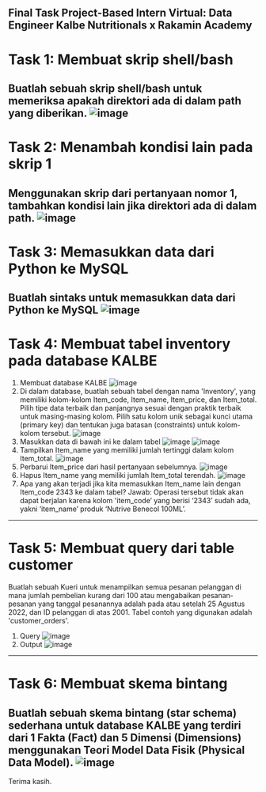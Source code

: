 Final Task Project-Based Intern Virtual: Data Engineer Kalbe Nutritionals x Rakamin Academy
---------------------------------------------------------------------------------------------
# Task 1: Membuat skrip shell/bash
Buatlah sebuah skrip shell/bash untuk memeriksa apakah direktori ada di dalam path yang diberikan.
![image](https://github.com/mieffarohi/finaltask-dataengineer-kalbe/assets/103298951/fff0e7ac-d15d-4fff-aa35-9b8fd1a0970d)
---
# Task 2: Menambah kondisi lain pada skrip 1
Menggunakan skrip dari pertanyaan nomor 1, tambahkan kondisi lain jika direktori ada di dalam path.
![image](https://github.com/mieffarohi/finaltask-dataengineer-kalbe/assets/103298951/4104c63d-d675-4792-83db-6e8d6447e346)
---
# Task 3: Memasukkan data dari Python ke MySQL
Buatlah sintaks untuk memasukkan data dari Python ke MySQL
![image](https://github.com/mieffarohi/finaltask-dataengineer-kalbe/assets/103298951/e9443300-b5d0-4c6f-aad6-93bd25abb998)
---
# Task 4: Membuat tabel inventory pada database KALBE
1. Membuat database KALBE
![image](https://github.com/mieffarohi/finaltask-dataengineer-kalbe/assets/103298951/5c734de1-2eac-4e4a-8d03-77150bdf3790)
2. Di dalam database, buatlah sebuah tabel dengan nama 'Inventory', yang memiliki kolom-kolom Item_code, Item_name, Item_price, dan Item_total. Pilih tipe data terbaik dan panjangnya sesuai dengan praktik terbaik untuk masing-masing kolom. Pilih satu kolom unik sebagai kunci utama (primary key) dan tentukan juga batasan (constraints) untuk kolom-kolom tersebut.
![image](https://github.com/mieffarohi/finaltask-dataengineer-kalbe/assets/103298951/8441c012-d1e9-4318-973f-16bca23d829b)
3. Masukkan data di bawah ini ke dalam tabel
![image](https://github.com/mieffarohi/finaltask-dataengineer-kalbe/assets/103298951/0513a152-db38-4f0f-b10c-0999735abf4e)
![image](https://github.com/mieffarohi/finaltask-dataengineer-kalbe/assets/103298951/d2cfe4d3-b7e4-4fb3-ac6c-ca110d1febf2)
4. Tampilkan Item_name yang memiliki jumlah tertinggi dalam kolom Item_total.
![image](https://github.com/mieffarohi/finaltask-dataengineer-kalbe/assets/103298951/51706be7-dfe7-4fdf-85f6-f8cff94c717f)
5. Perbarui Item_price dari hasil pertanyaan sebelumnya.
![image](https://github.com/mieffarohi/finaltask-dataengineer-kalbe/assets/103298951/ff4a95fb-5378-4d78-a8e9-f49385e7e052)
6. Hapus Item_name yang memiliki jumlah Item_total terendah.
![image](https://github.com/mieffarohi/finaltask-dataengineer-kalbe/assets/103298951/0cd15977-4ca8-4e65-9d5b-7ce49b447cc0)
7. Apa yang akan terjadi jika kita memasukkan Item_name lain dengan Item_code 2343 ke dalam tabel?
Jawab: Operasi tersebut tidak akan dapat berjalan karena kolom 'item_code’ yang berisi ‘2343’ sudah ada, yakni ‘item_name’ produk ‘Nutrive Benecol 100ML’.
---
# Task 5: Membuat query dari table customer
Buatlah sebuah Kueri untuk menampilkan semua pesanan pelanggan di mana jumlah pembelian kurang dari 100 atau mengabaikan pesanan-pesanan yang tanggal pesanannya adalah pada atau setelah 25 Agustus 2022, dan ID pelanggan di atas 2001. Tabel contoh yang digunakan adalah 'customer_orders'.
1. Query
![image](https://github.com/mieffarohi/finaltask-dataengineer-kalbe/assets/103298951/8de7b5e1-55c6-492b-9592-17f2dff23515)
2. Output
![image](https://github.com/mieffarohi/finaltask-dataengineer-kalbe/assets/103298951/e11c9acd-0ab1-4199-93c9-c5591f1a6f6c)
---
# Task 6: Membuat skema bintang
Buatlah sebuah skema bintang (star schema) sederhana untuk database KALBE yang terdiri dari 1 Fakta (Fact) dan 5 Dimensi (Dimensions) menggunakan Teori Model Data Fisik (Physical Data Model).
![image](https://github.com/mieffarohi/finaltask-dataengineer-kalbe/assets/103298951/99810db9-0526-427e-a0af-a6e8b4b1bb43)
---
Terima kasih.
